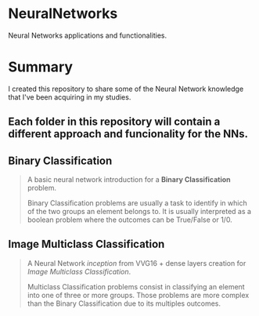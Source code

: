 # NeuralNetworks
Neural Networks applications and functionalities.

# Summary
I created this repository to share some of the Neural Network knowledge that I've been acquiring in my studies.

Each folder in this repository will contain a different approach and funcionality for the NNs.
------------------------------------------------------------------------------------------------------------------------------


## Binary Classification
>A basic neural network introduction for a **Binary Classification** problem.
>
>Binary Classification problems are usually a task to identify in which of the two groups an element belongs to. It is usually
>interpreted as a boolean problem where the outcomes can be True/False or 1/0.

## Image Multiclass Classification
>A Neural Network *inception* from VVG16 + dense layers creation for *Image Multiclass Classification*.
>
>Multiclass Classification problems consist in classifying an element into one of three or more groups.
>Those problems are more complex than the Binary Classification due to its multiples outcomes.
